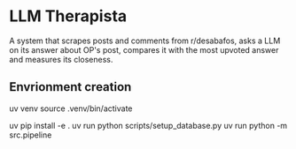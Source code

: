 # LLM Therapista

A system that scrapes posts and comments from r/desabafos, asks a LLM on its answer about OP's post, compares it with the most upvoted answer and measures its closeness.

## Envrionment creation

uv venv
source .venv/bin/activate

uv pip install -e .
uv run python scripts/setup_database.py
uv run python -m src.pipeline

